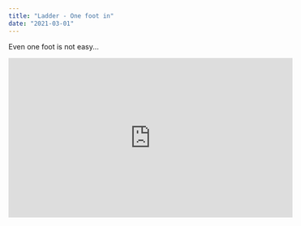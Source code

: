 ```yaml
---
title: "Ladder - One foot in"
date: "2021-03-01"
---
```


Even one foot is not easy...

<iframe width="560" height="315" src="https://www.youtube.com/embed/JwpsaT8mxkE" frameborder="0" allowfullscreen></iframe>
